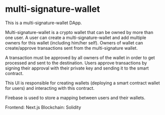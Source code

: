 # multi-signature-wallet
This is a multi-signature-wallet DApp.

Multi-signature-wallet is a crypto wallet that can be owned by more than one user. 
A user can create a multi-signature-wallet and add multiple owners for this wallet (including him/her self). Owners of wallet can create/approve transactions sent from the multi-signature wallet.

A transaction must be approved by all owners of the wallet in order to get processed and sent to the destination.
Users approve transactions by signing their approval with their private key and sending it to the smart contract.

This UI is responsible for creating wallets (deploying a smart contract wallet for users) and interacting with this
contract.

Firebase is used to store a mapping between users and their wallets.

Frontend: Next.js
Blockchain: Solidity
